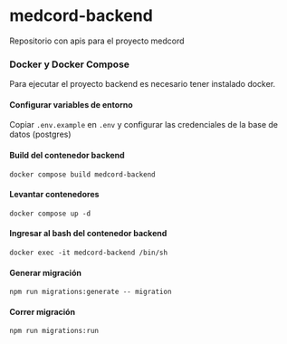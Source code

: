 # medcord-backend
Repositorio con apis para el proyecto medcord

### Docker y Docker Compose
Para ejecutar el proyecto backend es necesario tener instalado docker.

#### Configurar variables de entorno
Copiar `.env.example` en `.env` y configurar las credenciales de la base de datos (postgres)

#### Build del contenedor backend
```
docker compose build medcord-backend
```

#### Levantar contenedores
```
docker compose up -d
```

#### Ingresar al bash del contenedor backend
```
docker exec -it medcord-backend /bin/sh
```

#### Generar migración
```
npm run migrations:generate -- migration
```

#### Correr migración
```
npm run migrations:run
```
